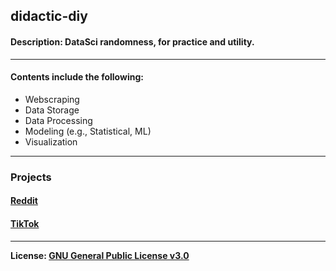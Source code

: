 ## didactic-diy
#### Description: DataSci randomness, for practice and utility.
---
#### Contents include the following: 
- Webscraping
- Data Storage
- Data Processing
- Modeling (e.g., Statistical, ML)
- Visualization

---
### Projects

#### [Reddit](https://github.com/kariemoorman/didactic-diy/tree/main/reddit)
#### [TikTok](https://github.com/kariemoorman/didactic-diy/tree/main/tiktok)

--- 

<b>License: [GNU General Public License v3.0](https://choosealicense.com/licenses/gpl-3.0/)</b>


